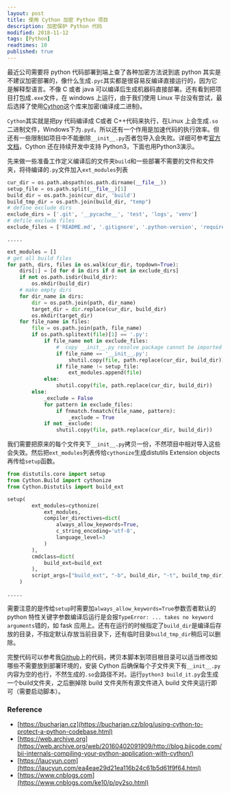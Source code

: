 ```yaml
---
layout: post
title: 使用 Cython 加密 Python 项目
description: 加密保护 Python 代码
modified: 2018-11-12
tags: [Python]
readtimes: 10
published: true
---
```


最近公司需要将 python 代码部署到端上查了各种加密方法说到底 python 其实是不建议加密部署的，像什么生成`.pyc`其实都是很容易反编译直接运行的，因为它是解释型语言。不像 C 或者 java 可以编译后生成机器码直接部署。还有看到把项目打包成`.exe`文件，在 windows 上运行，由于我们使用 Linux 平台没有尝试，最后选择了使用[Cython](https://cython.org/)这个库来加密(编译成二进制)。

`Cython`其实就是把py 代码编译成 C或者 C++代码来执行，在Linux 上会生成`.so`二进制文件，Windows下为`.pyd`，所以还有一个作用是加速代码的执行效率。但还有一些限制如项目中不能删除`__init__.py`否者包导入会失败。详细可参考[官方文档](https://cython.readthedocs.io/en/latest/src/userguide/limitations.html#cython-limitations)，Cython 还在持续开发中支持 Python3，下面也用Python3演示。

先来做一些准备工作定义编译后的文件夹`build`和一些部署不需要的文件和文件夹，将待编译的`.py`文件加入`ext_modules`列表

```python
cur_dir = os.path.abspath(os.path.dirname(__file__))
setup_file = os.path.split(__file__)[1]
build_dir = os.path.join(cur_dir, 'build')
build_tmp_dir = os.path.join(build_dir, "temp")
# define exclude dirs
exclude_dirs = ['.git', '__pycache__', 'test', 'logs', 'venv']
# defile exclude files
exclude_files = ['README.md', '.gitignore', '.python-version', 'requirements.txt', '*.pyc', '*.c']

.....

ext_modules = []
# get all build files
for path, dirs, files in os.walk(cur_dir, topdown=True):
    dirs[:] = [d for d in dirs if d not in exclude_dirs]
    if not os.path.isdir(build_dir):
        os.mkdir(build_dir)
    # make empty dirs
    for dir_name in dirs:
        dir = os.path.join(path, dir_name)
        target_dir = dir.replace(cur_dir, build_dir)
        os.mkdir(target_dir)
    for file_name in files:
        file = os.path.join(path, file_name)
        if os.path.splitext(file)[1] == '.py':
            if file_name not in exclude_files:
                #  copy __init__.py resolve package cannot be imported
                if file_name == '__init__.py':
                    shutil.copy(file, path.replace(cur_dir, build_dir))
                if file_name != setup_file:
                    ext_modules.append(file)
            else:
                shutil.copy(file, path.replace(cur_dir, build_dir))
        else:
            _exclude = False
            for pattern in exclude_files:
                if fnmatch.fnmatch(file_name, pattern):
                    _exclude = True
            if not _exclude:
                shutil.copy(file, path.replace(cur_dir, build_dir))

```

我们需要把原来的每个文件夹下`__init__.py`拷贝一份，不然项目中相对导入这些会失效。然后把`ext_modules`列表传给`cythonize`生成distutils Extension objects再传给`setup`函数。

```python
from distutils.core import setup
from Cython.Build import cythonize
from Cython.Distutils import build_ext

setup(
        ext_modules=cythonize(
            ext_modules,
            compiler_directives=dict(
                always_allow_keywords=True,
                c_string_encoding='utf-8',
                language_level=3
            )
        ),
        cmdclass=dict(
            build_ext=build_ext
        ),
        script_args=["build_ext", "-b", build_dir, "-t", build_tmp_dir]
    )

.....
```

需要注意的是传给`setup`时需要加`always_allow_keywords=True`参数否者默认的python 特性关键字参数编译后运行是会报`TypeError: ... takes no keyword arguments`错的，如 fask 应用上。还有在运行的时候指定了`build_dir`是编译后存放的目录，不指定默认存放当前目录下，还有临时目录`build_tmp_dir`稍后可以删除。

完整代码可以参考我[Github](https://github.com/fangjh13/protect_python_code/blob/master/build_it.py)上的代码，拷贝本脚本到项目根目录可以适当修改如哪些不需要放到部署环境的，安装 Cython 后确保每个子文件夹下有`__init__.py`内容为空的也行，不然生成的`.so`会路径不对。运行`python3 build_it.py`会生成一个build文件夹，之后删掉除 build 文件夹所有源文件进入 build 文件夹运行即可（需要启动脚本）。

### Reference

- [https://bucharjan.cz](https://bucharjan.cz/blog/using-cython-to-protect-a-python-codebase.html)
- [https://web.archive.org](https://web.archive.org/web/20160402091909/http://blog.biicode.com/bii-internals-compiling-your-python-application-with-cython/)
- [https://laucyun.com](https://laucyun.com/ea4eae29d21ea116b24c61b5d61f9f64.html)
- [https://www.cnblogs.com](https://www.cnblogs.com/ke10/p/py2so.html)


